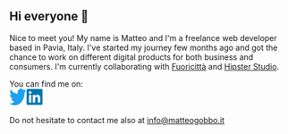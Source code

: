 ## Hi everyone 👋

Nice to meet you!
My name is Matteo and I'm a freelance web developer based in Pavia, Italy.
I've started my journey few months ago and got the chance to work on different digital products for both business and consumers.
I'm currently collaborating with <a href="https://www.fuoricitta.it/">Fuoricittà</a> and <a href="https://hipsterstudio.it/">Hipster Studio</a>. <br>

You can find me on:
<br>
<a href="https://twitter.com/matteogobbo_" target="_blank">
  <img align="left" alt="Matteo Gobbo | Twitter" width="30px" src="https://github.com/devicons/devicon/blob/master/icons/twitter/twitter-original.svg" />
</a>
<a href="https://www.linkedin.com/in/matteo-gobbo/" target="_blank">
  <img align="left" alt="Matteo Gobbo | LinkedIn" width="30px" src="https://github.com/devicons/devicon/blob/master/icons/linkedin/linkedin-original.svg" />
</a>

<br>
<br>
Do not hesitate to contact me also at <a href="mailto:info@matteogobbo.it">info@matteogobbo.it</a>

